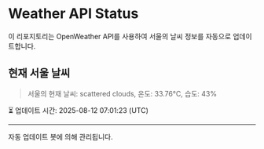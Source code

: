 
# Weather API Status

이 리포지토리는 OpenWeather API를 사용하여 서울의 날씨 정보를 자동으로 업데이트합니다.

## 현재 서울 날씨
> 서울의 현재 날씨: scattered clouds, 온도: 33.76°C, 습도: 43%

⏳ 업데이트 시간: 2025-08-12 07:01:23 (UTC)

---
자동 업데이트 봇에 의해 관리됩니다.
